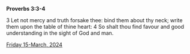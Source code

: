 **Proverbs 3:3-4**

3 Let not mercy and truth forsake thee: bind them about thy neck; write them upon the table of thine heart: 4 So shalt thou find favour and good understanding in the sight of God and man.

[Friday 15-March, 2024](https://getbible.life/kjv/Proverbs/3/3-4)
